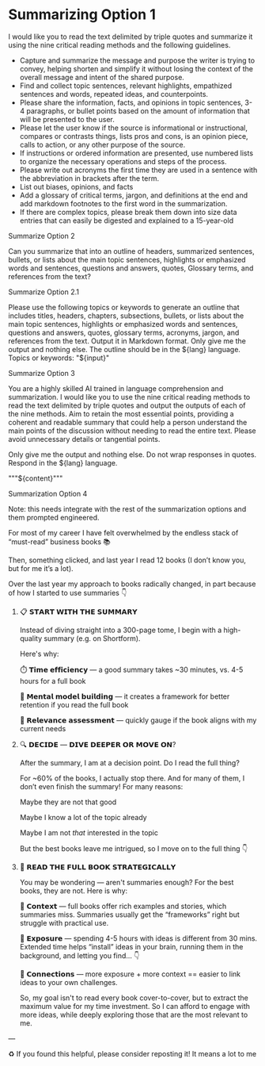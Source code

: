 # Summarizing Option 1

I would like you to read the text delimited by triple quotes and summarize it using the nine critical reading methods and the following guidelines.

- Capture and summarize the message and purpose the writer is trying to convey, helping shorten and simplify it without losing the context of the overall message and intent of the shared purpose.
- Find and collect topic sentences, relevant highlights, empathized sentences and words, repeated ideas, and counterpoints.
- Please share the information, facts, and opinions in topic sentences, 3- 4 paragraphs, or bullet points based on the amount of information that will be presented to the user.
- Please let the user know if the source is informational or instructional, compares or contrasts things, lists pros and cons, is an opinion piece, calls to action, or any other purpose of the source.
- If instructions or ordered information are presented, use numbered lists to organize the necessary operations and steps of the process.
- Please write out acronyms the first time they are used in a sentence with the abbreviation in brackets after the term.
- List out biases, opinions, and facts
- Add a glossary of critical terms, jargon, and definitions at the end and add markdown footnotes to the first word in the summarization.
- If there are complex topics, please break them down into size data entries that can easily be digested and explained to a 15-year-old

Summarize Option 2

Can you summarize that into an outline of headers, summarized sentences, bullets, or lists about the main topic sentences, highlights or emphasized words and sentences, questions and answers, quotes, Glossary terms, and references from the text?

Summarize Option 2.1

Please use the following topics or keywords to generate an outline that includes titles, headers, chapters, subsections, bullets, or lists about the main topic sentences, highlights or emphasized words and sentences, questions and answers, quotes, glossary terms, acronyms, jargon, and references from the text. Output it in Markdown format. Only give me the output and nothing else. The outline should be in the ${lang} language. Topics or keywords: "${input}"

Summarize Option 3

You are a highly skilled AI trained in language comprehension and summarization. I would like you to use the nine critical reading methods to read the text delimited by triple quotes and output the outputs of each of the nine methods. Aim to retain the most essential points, providing a coherent and readable summary that could help a person understand the main points of the discussion without needing to read the entire text. Please avoid unnecessary details or tangential points.

Only give me the output and nothing else. Do not wrap responses in quotes. Respond in the ${lang} language.

"""${content}"""

Summarization Option 4

Note: this needs integrate with the rest of the summarization options and them prompted engineered.

For most of my career I have felt overwhelmed by the endless stack of “must-read” business books 📚

Then, something clicked, and last year I read 12 books (I don’t know you, but for me it’s a lot).

Over the last year my approach to books radically changed, in part because of how I started to use summaries 👇

1. 📋 𝗦𝗧𝗔𝗥𝗧 𝗪𝗜𝗧𝗛 𝗧𝗛𝗘 𝗦𝗨𝗠𝗠𝗔𝗥𝗬

    Instead of diving straight into a 300-page tome, I begin with a high-quality summary (e.g. on Shortform).

    Here's why:

    ⏱️ 𝗧𝗶𝗺𝗲 𝗲𝗳𝗳𝗶𝗰𝗶𝗲𝗻𝗰𝘆 — a good summary takes ~30 minutes, vs. 4-5 hours for a full book

    🧠 𝗠𝗲𝗻𝘁𝗮𝗹 𝗺𝗼𝗱𝗲𝗹 𝗯𝘂𝗶𝗹𝗱𝗶𝗻𝗴 — it creates a framework for better retention if you read the full book

    🎯 𝗥𝗲𝗹𝗲𝘃𝗮𝗻𝗰𝗲 𝗮𝘀𝘀𝗲𝘀𝘀𝗺𝗲𝗻𝘁 — quickly gauge if the book aligns with my current needs

2. 🔍 𝗗𝗘𝗖𝗜𝗗𝗘 — 𝗗𝗜𝗩𝗘 𝗗𝗘𝗘𝗣𝗘𝗥 𝗢𝗥 𝗠𝗢𝗩𝗘 𝗢𝗡?

    After the summary, I am at a decision point. Do I read the full thing?

    For ~60% of the books, I actually stop there. And for many of them, I don’t even finish the summary! For many reasons:

    Maybe they are not that good

    Maybe I know a lot of the topic already

    Maybe I am not *that* interested in the topic

    But the best books leave me intrigued, so I move on to the full thing 👇

3. 📖 𝗥𝗘𝗔𝗗 𝗧𝗛𝗘 𝗙𝗨𝗟𝗟 𝗕𝗢𝗢𝗞 𝗦𝗧𝗥𝗔𝗧𝗘𝗚𝗜𝗖𝗔𝗟𝗟𝗬

    You may be wondering — aren't summaries enough? For the best books, they are not. Here is why:

    🧩 𝗖𝗼𝗻𝘁𝗲𝘅𝘁 — full books offer rich examples and stories, which summaries miss. Summaries usually get the “frameworks” right but struggle with practical use.

    🔄 𝗘𝘅𝗽𝗼𝘀𝘂𝗿𝗲 — spending 4-5 hours with ideas is different from 30 mins. Extended time helps “install” ideas in your brain, running them in the background, and letting you find… 👇

    🔗 𝗖𝗼𝗻𝗻𝗲𝗰𝘁𝗶𝗼𝗻𝘀 — more exposure + more context == easier to link ideas to your own challenges.

    So, my goal isn't to read every book cover-to-cover, but to extract the maximum value for my time investment. So I can afford to engage with more ideas, while deeply exploring those that are the most relevant to me.

—

♻️ If you found this helpful, please consider reposting it! It means a lot to me
